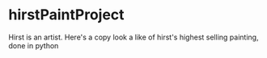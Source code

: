 # hirstPaintProject

Hirst is an artist. Here's a copy look a like of hirst's highest selling painting, done in python
